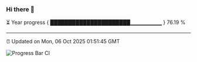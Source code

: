 ### Hi there 👋

⏳ Year progress { ██████████████████████▁▁▁▁▁▁▁▁ } 76.19 %

---

⏰ Updated on Mon, 06 Oct 2025 01:51:45 GMT

![Progress Bar CI](https://github.com/ZhaoGui/ZhaoGui/workflows/Progress%20Bar%20CI/badge.svg)

